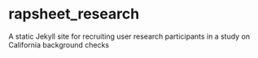 # rapsheet_research
A static Jekyll site for recruiting user research participants in a study on California background checks
